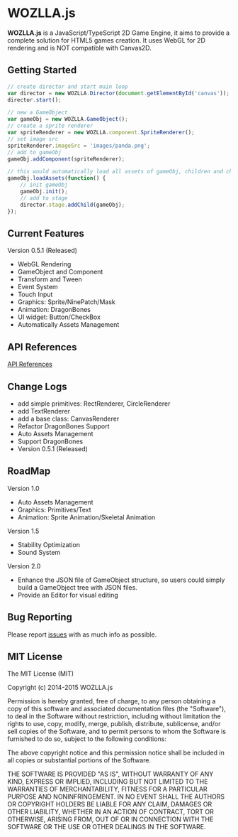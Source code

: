 # WOZLLA.js

**WOZLLA.js** is a JavaScript/TypeScript 2D Game Engine, it aims to provide a complete solution for HTML5
games creation. It uses WebGL for 2D rendering and is NOT compatible with Canvas2D.

## Getting Started

```javascript
// create director and start main loop
var director = new WOZLLA.Director(document.getElementById('canvas'));
director.start();

// new a GameObject
var gameObj = new WOZLLA.GameObject();
// create a sprite renderer
var spriteRenderer = new WOZLLA.component.SpriteRenderer();
// set image src
spriteRenderer.imageSrc = 'images/panda.png';
// add to gameObj
gameObj.addComponent(spriteRenderer);

// this would automatically load all assets of gameObj, children and children's children.
gameObj.loadAssets(function() {
    // init gameObj
    gameObj.init();
    // add to stage
    director.stage.addChild(gameObj);
});
```

## Current Features

Version 0.5.1 (Released)

* WebGL Rendering
* GameObject and Component
* Transform and Tween
* Event System
* Touch Input
* Graphics: Sprite/NinePatch/Mask
* Animation: DragonBones
* UI widget: Button/CheckBox
* Automatically Assets Management

## API References
[API References](http://zzm2q.github.io/WOZLLA.js/docs/api/template.html)


## Change Logs

* add simple primitives: RectRenderer, CircleRenderer
* add TextRenderer
* add a base class: CanvasRenderer
* Refactor DragonBones Support
* Auto Assets Management
* Support DragonBones
* Version 0.5.1 (Released)

## RoadMap

Version 1.0
* Auto Assets Management
* Graphics: Primitives/Text
* Animation: Sprite Animation/Skeletal Animation

Version 1.5
* Stability Optimization
* Sound System

Version 2.0
* Enhance the JSON file of GameObject structure, so users could simply build a GameObject tree with JSON files.
* Provide an Editor for visual editing


## Bug Reporting

Please report [issues](https://github.com/zzm2q/WOZLLA.js/issues) with as much info as possible.

## MIT License

The MIT License (MIT)

Copyright (c) 2014-2015 WOZLLA.js

Permission is hereby granted, free of charge, to any person obtaining a copy
of this software and associated documentation files (the "Software"), to deal
in the Software without restriction, including without limitation the rights
to use, copy, modify, merge, publish, distribute, sublicense, and/or sell
copies of the Software, and to permit persons to whom the Software is
furnished to do so, subject to the following conditions:

The above copyright notice and this permission notice shall be included in all
copies or substantial portions of the Software.

THE SOFTWARE IS PROVIDED "AS IS", WITHOUT WARRANTY OF ANY KIND, EXPRESS OR
IMPLIED, INCLUDING BUT NOT LIMITED TO THE WARRANTIES OF MERCHANTABILITY,
FITNESS FOR A PARTICULAR PURPOSE AND NONINFRINGEMENT. IN NO EVENT SHALL THE
AUTHORS OR COPYRIGHT HOLDERS BE LIABLE FOR ANY CLAIM, DAMAGES OR OTHER
LIABILITY, WHETHER IN AN ACTION OF CONTRACT, TORT OR OTHERWISE, ARISING FROM,
OUT OF OR IN CONNECTION WITH THE SOFTWARE OR THE USE OR OTHER DEALINGS IN THE
SOFTWARE.
